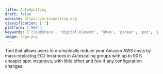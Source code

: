 ```yaml
---
title: AutoSpotting
draft: false 
website: https://autospotting.org
classification: ['']
platform: ['Web']
keywords: ['cloudshare', 'digital_element', 'hhvm', 'packer', 'paz', 'primary_data_datasphere', 'ravello', 'rundeck', 'sync_ninja', 'terraform']
image: logo.png
---
```

Tool that allows users to dramatically reduce your Amazon AWS costs by mass-replacing EC2 instances in Autoscaling groups with up to 90% cheaper spot instances, with little  effort and few if any configuration changes